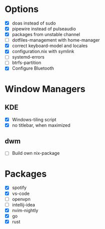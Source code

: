 # Options

- [x] doas instead of sudo
- [x] pipewire instead of pulseaudio
- [x] packages from unstable channel
- [ ] dotfiles-management with home-manager
- [x] correct keyboard-model and locales
- [x] configuration.nix with symlink
- [ ] systemd-errors
- [ ] btrfs-partition
- [x] Configure Bluetooth

# Window Managers

## KDE

- [x] Windows-tiling script
- [x] no titlebar, when maximized

## dwm

- [ ] Build own nix-package

# Packages

- [x] spotify
- [x] vs-code
- [ ] openvpn
- [ ] intellij-idea
- [x] nvim-nightly
- [x] go
- [x] rust
